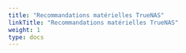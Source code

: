```yaml
---
title: "Recommandations matérielles TrueNAS"
linkTitle: "Recommandations matérielles TrueNAS"
weight: 1
type: docs
---
```

